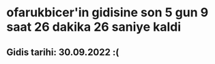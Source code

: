 # ofarukbicer'in gidisine son 5 gun 9 saat 26 dakika 26 saniye kaldi

## Gidis tarihi: 30.09.2022 :(